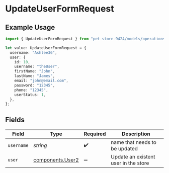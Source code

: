 # UpdateUserFormRequest

## Example Usage

```typescript
import { UpdateUserFormRequest } from "pet-store-9424/models/operations";

let value: UpdateUserFormRequest = {
  username: "Ashlee36",
  user: {
    id: 10,
    username: "theUser",
    firstName: "John",
    lastName: "James",
    email: "john@email.com",
    password: "12345",
    phone: "12345",
    userStatus: 1,
  },
};
```

## Fields

| Field                                                | Type                                                 | Required                                             | Description                                          |
| ---------------------------------------------------- | ---------------------------------------------------- | ---------------------------------------------------- | ---------------------------------------------------- |
| `username`                                           | *string*                                             | :heavy_check_mark:                                   | name that needs to be updated                        |
| `user`                                               | [components.User2](../../models/components/user2.md) | :heavy_minus_sign:                                   | Update an existent user in the store                 |